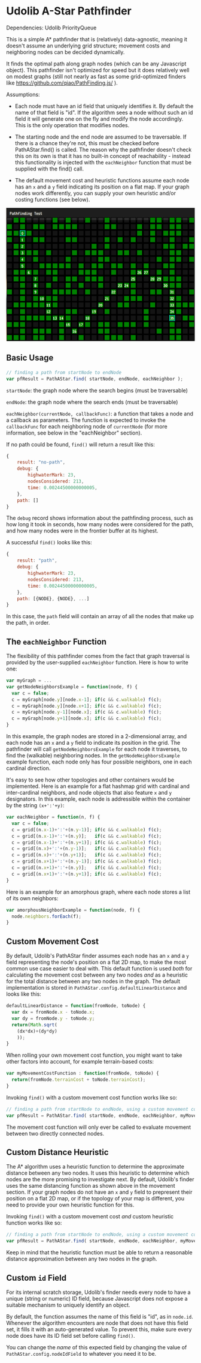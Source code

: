 # Udolib A-Star Pathfinder

Dependencies: Udolib PriorityQueue

This is a simple A* pathfinder that is (relatively) data-agnostic, meaning
it doesn't assume an underlying grid structure; movement costs and neighboring nodes
can be decided dynamically.

It finds the optimal path along graph nodes (which can be any Javascript object).
This pathfinder isn't optimized for speed but it does relatively well on modest
graphs (still not nearly as fast as some grid-optimized finders like https://github.com/qiao/PathFinding.js/ ).

Assumptions: 

* Each node must have an id field that uniquely identifies it. By default the name of that field is "id". If the algorithm sees a node without such an id field it will generate one on the fly and modify the node accordingly. This is the only operation that modifies nodes.

* The starting node and the end node are assumed to be traversable. If there is a chance they're not, this must be checked before PathAStar.find() is called. The reason why the pathfinder doesn't check this on its own is that it has no built-in concept of reachability - instead this functionality is injected with the `eachNeighbor` function that must be supplied with the find() call.

* The default movement cost and heuristic functions assume each node has an `x` and a `y` field indicating its position on a flat map. If your graph nodes work differently, you can supply your own heuristic and/or costing functions (see below).

![Path finding example](https://github.com/udo/udolib/raw/master/u-js-pathastar/pathastar-example1.png "Udolib A-Star Pathfinder")

## Basic Usage

```javascript
// finding a path from startNode to endNode
var pfResult = PathAStar.find( startNode, endNode, eachNeighbor );
```

`startNode`: the graph node where the search begins (must be traversable)

`endNode`: the graph node where the search ends (must be traversable)

`eachNeighbor(currentNode, callbackFunc)`: a function that takes a node and a callback as parameters. The function is expected to invoke the `callbackFunc` for each neighboring node of `currentNode` (for more information, see below in the "eachNeighbor" section).

If no path could be found, `find()` will return a result like this:

```javascript
{ 
	result: "no-path", 
	debug: {
		highwaterMark: 23,
		nodesConsidered: 213,
		time: 0.00244500000000005,
	}, 
	path: []
}
```

The `debug` record shows information about the pathfinding process, such as how long it took in seconds, how many nodes were considered for the path, and how many nodes were in the frontier buffer at its highest.

A successful `find()` looks like this:

```javascript
{ 
	result: "path", 
	debug: {
		highwaterMark: 23,
		nodesConsidered: 213,
		time: 0.00244500000000005,
	}, 
	path: [{NODE}, {NODE}, ...]
}
```

In this case, the `path` field will contain an array of all the nodes that make up the path, in order.

## The `eachNeighbor` Function

The flexibility of this pathfinder comes from the fact that graph traversal is provided by the user-supplied `eachNeighbor` function. Here is how to write one:

```javascript
var myGraph = ...
var getNodeNeighborsExample = function(node, f) {
  var c = false;
  c = myGraph[node.y][node.x-1]; if(c && c.walkable) f(c);
  c = myGraph[node.y][node.x+1]; if(c && c.walkable) f(c);
  c = myGraph[node.y-1][node.x]; if(c && c.walkable) f(c);
  c = myGraph[node.y+1][node.x]; if(c && c.walkable) f(c);
}
```

In this example, the graph nodes are stored in a 2-dimensional array, and each node has an `x` and a `y` field to indicate its position in the grid. The pathfinder will call `getNodeNeighborsExample` for each node it traverses, to find the (walkable) neighboring nodes. In the `getNodeNeighborsExample` example function, each node only has four possible neighbors, one in each cardinal direction. 

It's easy to see how other topologies and other containers would be implemented. Here is an example for a flat hashmap grid with cardinal and inter-cardinal neighbors, and node objects that also feature `x` and `y` designators. In this example, each node is addressible within the container by the string `(x+':'+y)`:

```javascript
var eachNeighbor = function(n, f) {
  var c = false;
  c = grid[(n.x-1)+':'+(n.y-1)]; if(c && c.walkable) f(c);
  c = grid[(n.x-1)+':'+(n.y)];   if(c && c.walkable) f(c);
  c = grid[(n.x-1)+':'+(n.y+1)]; if(c && c.walkable) f(c);
  c = grid[(n.x)+':'+(n.y-1)];   if(c && c.walkable) f(c);
  c = grid[(n.x)+':'+(n.y+1)];   if(c && c.walkable) f(c);
  c = grid[(n.x+1)+':'+(n.y-1)]; if(c && c.walkable) f(c);
  c = grid[(n.x+1)+':'+(n.y)];   if(c && c.walkable) f(c);
  c = grid[(n.x+1)+':'+(n.y+1)]; if(c && c.walkable) f(c);
}
```

Here is an example for an amorphous graph, where each node stores a list of its own neighbors:

```javascript
var amorphousNeighborExample = function(node, f) {
  node.neighbors.forEach(f);
}
```

## Custom Movement Cost

By default, Udolib's PathAStar finder assumes each node has an `x` and a `y` field representing the node's position on a flat 2D map, to make the most common use case easier to deal with. This default function is used _both_ for calculating the movement cost between any two nodes _and_ as a heuristic for the total distance between any two nodes in the graph. The default implementation is stored in `PathAStar.config.defaultLinearDistance` and looks like this:

```javascript
defaultLinearDistance = function(fromNode, toNode) {
  var dx = fromNode.x - toNode.x;
  var dy = fromNode.y - toNode.y;
  return(Math.sqrt(
    (dx*dx)+(dy*dy)
    ));
}
```

When rolling your own movement cost function, you might want to take other factors into account, for example terrain-based costs:

```javascript
var myMovementCostFunction : function(fromNode, toNode) {
  return(fromNode.terrainCost + toNode.terrainCost);
}
```

Invoking `find()` with a custom movement cost function works like so:

```javascript
// finding a path from startNode to endNode, using a custom movement cost function
var pfResult = PathAStar.find( startNode, endNode, eachNeighbor, myMovementCostFunction );
```

The movement cost function will only ever be called to evaluate movement between two directly connected nodes.

## Custom Distance Heuristic

The A* algorithm uses a heuristic function to determine the approximate distance between any two nodes. It uses this heuristic to determine which nodes are the more promising to investigate next. By default, Udolib's finder uses the same distancing function as shown above in the movement section. If your graph nodes do not have an `x` and `y` field to prepresent their position on a flat 2D map, or if the topology of your map is different, you need to provide your own heuristic function for this.

Invoking `find()` with a custom movement cost _and_ custom heuristic function works like so:

```javascript
// finding a path from startNode to endNode, using a custom movement cost function
var pfResult = PathAStar.find( startNode, endNode, eachNeighbor, myMovementCostFunction, myHeuristic );
```

Keep in mind that the heuristic function must be able to return a reasonable distance approximation between any two nodes in the graph.

## Custom `id` Field

For its internal scratch storage, Udolib's finder needs every node to have a unique (string or numeric) ID field, because Javascript does not expose a suitable mechanism to uniquely identify an object.

By default, the function assumes the name of this field is "id", as in `node.id`. Whenever the algorithm encounters are node that does not have this field set, it fills it with an auto-generated value. To prevent this, make sure every node does have its ID field set before calling `find()`.

You can change the _name_ of this expected field by changing the value of `PathAStar.config.nodeIdField` to whatever you need it to be.














































